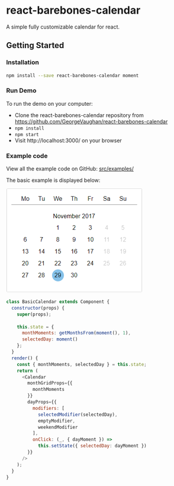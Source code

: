 # react-barebones-calendar

A simple fully customizable calendar for react.

## Getting Started
### Installation

  ```sh
  npm install --save react-barebones-calendar moment
  ```

### Run Demo

To run the demo on your computer:
* Clone the react-barebones-calendar repository from https://github.com/GeorgeVaughan/react-barebones-calendar
* `npm install`
* `npm start`
* Visit http://localhost:3000/ on your browser

### Example code

View all the example code on GitHub: [src/examples/](https://github.com/GeorgeVaughan/react-barebones-calendar/tree/master/src/examples)

The basic example is displayed below:

![react-barebones-calendar example](https://raw.githubusercontent.com/GeorgeVaughan/react-barebones-calendar/master/demo.png)

```js
class BasicCalendar extends Component {
  constructor(props) {
    super(props);

    this.state = {
      monthMoments: getMonthsFrom(moment(), 1),
      selectedDay: moment()
    };
  }
  render() {
    const { monthMoments, selectedDay } = this.state;
    return (
      <Calendar
        monthGridProps={{
          monthMoments
        }}
        dayProps={{
          modifiers: [
            selectedModifier(selectedDay),
            emptyModifier,
            weekendModifier
          ],
          onClick: (_, { dayMoment }) =>
            this.setState({ selectedDay: dayMoment })
        }}
      />
    );
  }
}
```